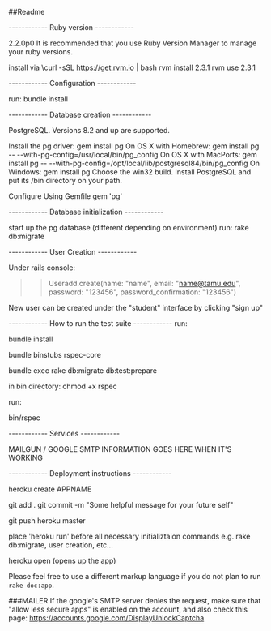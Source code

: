 ##Readme

------------ Ruby version ------------

2.2.0p0 
It is recommended that you use Ruby Version Manager to manage your ruby versions. 

install via \curl -sSL https://get.rvm.io | bash
rvm install 2.3.1 
rvm use 2.3.1



------------ Configuration ------------

run:
bundle install



------------ Database creation ------------

PostgreSQL. Versions 8.2 and up are supported.

Install the pg driver:
  gem install pg
On OS X with Homebrew:
  gem install pg -- --with-pg-config=/usr/local/bin/pg_config
On OS X with MacPorts:
  gem install pg -- --with-pg-config=/opt/local/lib/postgresql84/bin/pg_config
On Windows:
  gem install pg
      Choose the win32 build.
      Install PostgreSQL and put its /bin directory on your path.

Configure Using Gemfile
gem 'pg'



------------ Database initialization ------------

start up the pg database (different depending on environment)
run:
rake db:migrate



------------ User Creation ------------

Under rails console:

>> Useradd.create(name: "name", email: "name@tamu.edu", password: "123456", password_confirmation: "123456")

New user can be created under the "student" interface by clicking "sign up"



------------ How to run the test suite ------------
run:

bundle install

bundle binstubs rspec-core

bundle exec rake db:migrate db:test:prepare

in bin directory:
chmod +x rspec

run:

bin/rspec

------------ Services ------------

MAILGUN / GOOGLE SMTP INFORMATION GOES HERE WHEN IT'S WORKING

------------ Deployment instructions ------------

heroku create APPNAME

git add .
git commit -m "Some helpful message for your future self"

git push heroku master

place 'heroku run' before all necessary initializtaion commands e.g. rake db:migrate, user creation, etc...

heroku open (opens up the app)


Please feel free to use a different markup language if you do not plan to run
`rake doc:app`.

###MAILER
If the google's SMTP server denies the request, make sure that "allow less secure apps" is enabled on the account, and also check this page: https://accounts.google.com/DisplayUnlockCaptcha

